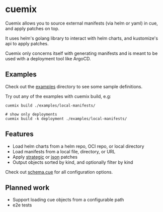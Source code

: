 # cuemix

Cuemix allows you to source external manifests (via helm or yaml) in cue, and apply patches on top.

It uses helm's golang library to interact with helm charts, and kustomize's api to apply patches.

Cuemix only concerns itself with generating manifests and is meant to be used with a deployment tool like ArgoCD.

## Examples

Check out the [examples](examples/) directory to see some sample definitions.

Try out any of the examples with cuemix build, e.g:

```
cuemix build ./examples/local-manifests/

# show only deployments
cuemix build -k deployment ./examples/local-manifests/
```

## Features

- Load helm charts from a helm repo, OCI repo, or local directory
- Load manifests from a local file, directory, or URL
- Apply [strategic](https://github.com/kubernetes/community/blob/master/contributors/devel/sig-api-machinery/strategic-merge-patch.md) or [json](https://datatracker.ietf.org/doc/html/rfc6902) patches
- Output objects sorted by kind, and optionally filter by kind

Check out [schema.cue](internal/app/schema.cue) for all configuration options.

## Planned work
- Support loading cue objects from a configurable path
- e2e tests
